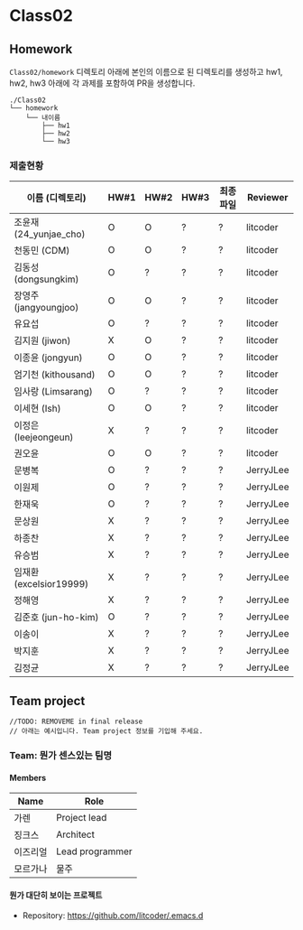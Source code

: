 # Class02


## Homework
`Class02/homework` 디렉토리 아래에 본인의 이름으로 된 디렉토리를 생성하고 hw1, hw2, hw3 아래에 각 과제를 포함하여 PR을 생성합니다.

```
./Class02
└── homework
    └── 내이름
        ├── hw1
        ├── hw2
        └── hw3
```

### 제출현황
| 이름 (디렉토리)           | HW#1 | HW#2 | HW#3 | 최종 파일 | Reviewer |
|------------------------|------|------|------|----------|----------|
| 조윤재 (24_yunjae_cho)  | O | O | ? | ? | litcoder |
| 천동민 (CDM)            | O | O | ? | ? | litcoder |
| 김동성 (dongsungkim)    | O | ? | ? | ? | litcoder |
| 장영주 (jangyoungjoo)   | O | O | ? | ? | litcoder |
| 유요섭                  | O | ? | ? | ? | litcoder |
| 김지원 (jiwon)          | X | O | ? | ? | litcoder |
| 이종윤 (jongyun)        | O | O | ? | ? | litcoder |
| 엄기천 (kithousand)     | O | O | ? | ? | litcoder |
| 임사랑 (Limsarang)      | O | ? | ? | ? | litcoder |
| 이세현 (Ish)            | O | O | ? | ? | litcoder |
| 이정은 (leejeongeun)    | X | ? | ? | ? | litcoder |
| 권오윤                  | O | O | ? | ? | litcoder |
| 문병복                  | O | ? | ? | ? | JerryJLee |
| 이원제                  | O | ? | ? | ? | JerryJLee |
| 한재욱                  | O | ? | ? | ? | JerryJLee |
| 문상원                  | X | ? | ? | ? | JerryJLee |
| 하종찬                  | X | ? | ? | ? | JerryJLee |
| 유승범                  | X | ? | ? | ? | JerryJLee |
| 임재환 (excelsior19999) | X | ? | ? | ? | JerryJLee |
| 정해영                  | X | ? | ? | ? | JerryJLee |
| 김준호 (jun-ho-kim)     | O | ? | ? | ? | JerryJLee |
| 이송이                  | X | ? | ? | ? | JerryJLee |
| 박지훈                  | X | ? | ? | ? | JerryJLee |
| 김정균                  | X | ? | ? | ? | JerryJLee |


## Team project

```
//TODO: REMOVEME in final release
// 아래는 예시입니다. Team project 정보를 기입해 주세요.
```

### Team: 뭔가 센스있는 팀명
#### Members

| Name | Role |
|----|----|
| 가렌 | Project lead |
| 징크스 | Architect |
| 이즈리얼 | Lead programmer |
| 모르가나 | 물주 |

#### 뭔가 대단히 보이는 프로젝트
  * Repository: https://github.com/litcoder/.emacs.d
